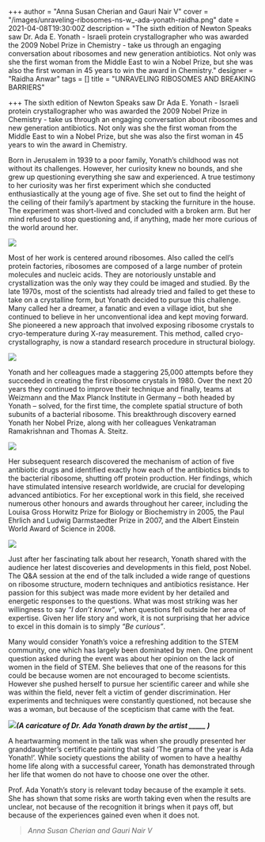 +++
author = "Anna Susan Cherian and Gauri Nair V"
cover = "/images/unraveling-ribosomes-ns-w_-ada-yonath-raidha.png"
date = 2021-04-08T19:30:00Z
description = "The sixth edition of Newton Speaks saw Dr. Ada E. Yonath - Israeli protein crystallographer who was awarded the 2009 Nobel Prize in Chemistry -  take us through an engaging conversation about ribosomes and new generation antibiotics. Not only was she the first woman from the Middle East to win a Nobel Prize, but she was also the first woman in 45 years to win the award in Chemistry."
designer = "Raidha Anwar"
tags = []
title = "UNRAVELING RIBOSOMES AND BREAKING BARRIERS"

+++
The sixth edition of Newton Speaks saw Dr Ada E. Yonath - Israeli protein crystallographer who was awarded the 2009 Nobel Prize in Chemistry - take us through an engaging conversation about ribosomes and new generation antibiotics. Not only was she the first woman from the Middle East to win a Nobel Prize, but she was also the first woman in 45 years to win the award in Chemistry.

Born in Jerusalem in 1939 to a poor family, Yonath’s childhood was not without its challenges. However, her curiosity knew no bounds, and she grew up questioning everything she saw and experienced. A true testimony to her curiosity was her first experiment which she conducted enthusiastically at the young age of five. She set out to find the height of the ceiling of their family’s apartment by stacking the furniture in the house. The experiment was short-lived and concluded with a broken arm. But her mind refused to stop questioning and, if anything, made her more curious of the world around her.

![](/images/ada1.png)

Most of her work is centered around ribosomes. Also called the cell’s protein factories, ribosomes are composed of a large number of protein molecules and nucleic acids. They are notoriously unstable and crystallization was the only way they could be imaged and studied. By the late 1970s, most of the scientists had already tried and failed to get these to take on a crystalline form, but Yonath decided to pursue this challenge. Many called her a dreamer, a fanatic and even a village idiot, but she continued to believe in her unconventional idea and kept moving forward. She pioneered a new approach that involved exposing ribosome crystals to cryo-temperature during X-ray measurement. This method, called cryo-crystallography, is now a standard research procedure in structural biology.

![](/images/ada2.png)

Yonath and her colleagues made a staggering 25,000 attempts before they succeeded in creating the first ribosome crystals in 1980. Over the next 20 years they continued to improve their technique and finally, teams at Weizmann and the Max Planck Institute in Germany – both headed by Yonath – solved, for the first time, the complete spatial structure of both subunits of a bacterial ribosome. This breakthrough discovery earned Yonath her Nobel Prize, along with her colleagues Venkatraman Ramakrishnan and Thomas A. Steitz.

![](/images/ada3.gif)

Her subsequent research discovered the mechanism of action of five antibiotic drugs and identified exactly how each of the antibiotics binds to the bacterial ribosome, shutting off protein production. Her findings, which have stimulated intensive research worldwide, are crucial for developing advanced antibiotics. For her exceptional work in this field, she received numerous other honours and awards throughout her career, including the Louisa Gross Horwitz Prize for Biology or Biochemistry in 2005, the Paul Ehrlich and Ludwig Darmstaedter Prize in 2007, and the Albert Einstein World Award of Science in 2008.

![](/images/ada4.png)

Just after her fascinating talk about her research, Yonath shared with the audience her latest discoveries and developments in this field, post Nobel. The Q&A session at the end of the talk included a wide range of questions on ribosome structure, modern techniques and antibiotics resistance. Her passion for this subject was made more evident by her detailed and energetic responses to the questions. What was most striking was her willingness to say _“I don’t know”_, when questions fell outside her area of expertise. Given her life story and work, it is not surprising that her advice to excel in this domain is to simply _“Be curious”_.

Many would consider Yonath’s voice a refreshing addition to the STEM community, one which has largely been dominated by men. One prominent question asked during the event was about her opinion on the lack of women in the field of STEM. She believes that one of the reasons for this could be because women are not encouraged to become scientists. However she pushed herself to pursue her scientific career and while she was within the field, never felt a victim of gender discrimination. Her experiments and techniques were constantly questioned, not because she was a woman, but because of the scepticism that came with the feat.

  
![](/images/ada5.jpg)**_(A caricature of Dr. Ada Yonath drawn by the artist _____ )_**

A heartwarming moment in the talk was when she proudly presented her granddaughter’s certificate painting that said ‘The grama of the year is Ada Yonath!’. While society questions the ability of women to have a healthy home life along with a successful career, Yonath has demonstrated through her life that women do not have to choose one over the other.

Prof. Ada Yonath’s story is relevant today because of the example it sets. She has shown that some risks are worth taking even when the results are unclear, not because of the recognition it brings when it pays off, but because of the experiences gained even when it does not.

> _Anna Susan Cherian and Gauri Nair V_